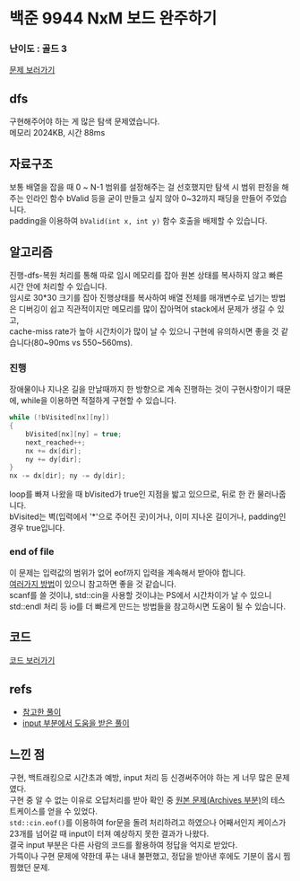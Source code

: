 # 백준 9944 NxM 보드 완주하기
 
### 난이도 : 골드 3

[문제 보러가기](https://www.acmicpc.net/problem/9944)
  
## dfs
구현해주어야 하는 게 많은 탐색 문제였습니다.    
메모리 2024KB, 시간 88ms
  
## 자료구조
보통 배열을 잡을 때 0 ~ N-1 범위를 설정해주는 걸 선호했지만
탐색 시 범위 판정을 해주는 인라인 함수 bValid 등을 굳이 만들고 싶지 않아 0~32까지 패딩을 만들어 주었습니다.  
padding을 이용하여 ```bValid(int x, int y)``` 함수 호출을 배제할 수 있습니다.  


## 알고리즘
진행-dfs-복원 처리를 통해 따로 임시 메모리를 잡아 원본 상태를 복사하지 않고 빠른 시간 안에 처리할 수 있습니다.  
임시로 30*30 크기를 잡아 진행상태를 복사하여 배열 전체를 매개변수로 넘기는 방법은 디버깅이 쉽고 직관적이지만 메모리를 많이 잡아먹어 stack에서 문제가 생길 수 있고,  
cache-miss rate가 높아 시간차이가 많이 날 수 있으니 구현에 유의하시면 좋을 것 같습니다(80~90ms vs 550~560ms).

### 진행
장애물이나 지나온 길을 만날때까지 한 방향으로 계속 진행하는 것이 구현사항이기 때문에, while을 이용하면 적절하게 구현할 수 있습니다.  

```c++
while (!bVisited[nx][ny]) 
{
    bVisited[nx][ny] = true;
    next_reached++;
    nx += dx[dir];
    ny += dy[dir];
}
nx -= dx[dir]; ny -= dy[dir];
```
loop를 빠져 나왔을 때 bVisited가 true인 지점을 밟고 있으므로, 뒤로 한 칸 물러나줍니다.  
bVisited는 벽(입력에서 '*'으로 주어진 곳)이거나, 이미 지나온 길이거나, padding인 경우 true입니다.  

### end of file
이 문제는 입력값의 범위가 없어 eof까지 입력을 계속해서 받아야 합니다.  
[여러가지 방법](https://takeknowledge.tistory.com/20)이 있으니 참고하면 좋을 것 같습니다.  
scanf를 쓸 것이냐, std::cin을 사용할 것이냐는 PS에서 시간차이가 날 수 있으니 std::endl 처리 등 io를 더 빠르게 만드는 방법들을 참고하시면 도움이 될 수 있습니다.  


## 코드
[코드 보러가기](./boj9944.cpp)

## refs
 - [참고한 풀이](https://dongwook-chang.tistory.com/57)
 - [input 부분에서 도움을 받은 풀이](https://kukekyakya.tistory.com/317)


## 느낀 점
구현, 백트래킹으로 시간초과 예방, input 처리 등 신경써주어야 하는 게 너무 많은 문제였다.  
구현 중 알 수 없는 이유로 오답처리를 받아 확인 중 [원본 문제(Archives 부분)](https://ncna-region.unl.edu/2020-2021-welcome-page#archive)의 테스트케이스를 얻을 수 있었다.  
```std::cin.eof()```를 이용하여 for문을 돌려 처리하려고 하였으나 어째서인지 케이스가 23개를 넘어갈 때 input이 터져 예상하지 못한 결과가 나왔다.  
결국 input 부분은 다른 사람의 코드를 활용하여 정답을 억지로 받았다.  
가뜩이나 구현 문제에 약한데 푸는 내내 불편했고, 정답을 받아낸 후에도 기분이 몹시 찜찜했던 문제.